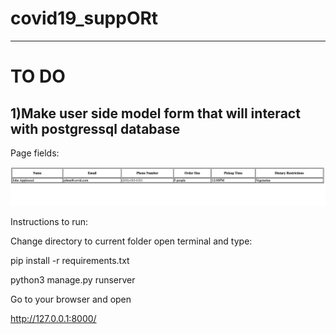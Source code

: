 # covid19_suppORt
---
# TO DO 
1)Make user side model form that will interact with postgressql database
---

Page fields:

![Image of Plot](page/page.JPG)

Instructions to run:

Change directory to current folder open terminal and type:


pip install -r requirements.txt

python3 manage.py runserver



Go to your browser and open

http://127.0.0.1:8000/
